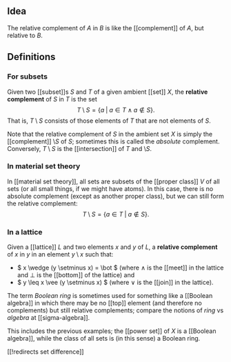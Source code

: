 ## Idea

The relative complement of $A$ in $B$ is like the [[complement]] of $A$, but relative to $B$.


## Definitions

### For subsets

Given two [[subset]]s $S$ and $T$ of a given ambient [[set]] $X$, the __relative complement__ of $S$ in $T$ is the set
$$ T \setminus S = \{ a \;|\; a \in T \;\wedge\; a \notin S \} .$$
That is, $T \setminus S$ consists of those elements of $T$ that are not elements of $S$.

Note that the relative complement of $S$ in the ambient set $X$ is simply the [[complement]] $\setminus S$ of $S$; sometimes this is called the _absolute_ complement.  Conversely, $T \setminus S$ is the [[intersection]] of $T$ and $\setminus S$.


### In material set theory

In [[material set theory]], all sets are subsets of the [[proper class]] $V$ of all sets (or all small things, if we might have atoms).  In this case, there is no absolute complement (except as another proper class), but we can still form the relative complement:
$$ T \setminus S = \{ a \in T \;|\; a \notin S \} .$$


### In a lattice

Given a [[lattice]] $L$ and two elements $x$ and $y$ of $L$, a __relative complement__ of $x$ in $y$ in an element $y \setminus x$ such that:
*  $ x \wedge (y \setminus x) = \bot $ (where $\wedge$ is the [[meet]] in the lattice and $\bot$ is the [[bottom]] of the lattice) and
*  $ y \leq x \vee (y \setminus x) $ (where $\vee$ is the [[join]] in the lattice).

The term _Boolean ring_ is sometimes used for something like a [[Boolean algebra]] in which there may be no [[top]] element (and therefore no complements) but still relative complements; compare the notions of _ring_ vs _algebra_ at [[sigma-algebra]].

This includes the previous examples; the [[power set]] of $X$ is a [[Boolean algebra]], while the class of all sets is (in this sense) a Boolean ring.


[[!redirects set difference]]